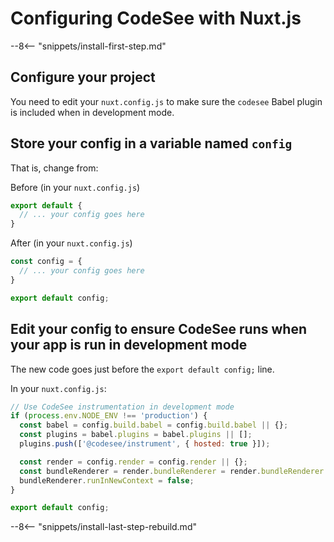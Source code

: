 # Configuring CodeSee with Nuxt.js

--8<-- "snippets/install-first-step.md"

## Configure your project

You need to edit your `nuxt.config.js` to make sure the `codesee` Babel plugin is included when in development mode.

## Store your config in a variable named `config`

That is, change from:

Before (in your `nuxt.config.js`)
```js
export default {
  // ... your config goes here
}
```

After (in your `nuxt.config.js`)
```js
const config = {
  // ... your config goes here
}

export default config;
```

## Edit your config to ensure CodeSee runs when your app is run in development mode

The new code goes just before the `export default config;` line.

In your `nuxt.config.js`:
```js
// Use CodeSee instrumentation in development mode
if (process.env.NODE_ENV !== 'production') {
  const babel = config.build.babel = config.build.babel || {};
  const plugins = babel.plugins = babel.plugins || [];
  plugins.push(['@codesee/instrument', { hosted: true }]);

  const render = config.render = config.render || {};
  const bundleRenderer = render.bundleRenderer = render.bundleRenderer || {};
  bundleRenderer.runInNewContext = false;
}

export default config;
```

--8<-- "snippets/install-last-step-rebuild.md"
